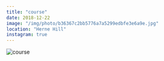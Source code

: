```yaml
---
title: "course"
date: 2018-12-22
image: "/img/photo/b36367c2bb5776a7a5299edbfe3e6a9e.jpg"
location: "Herne Hill"
instagram: true
---
```


![course](/img/photo/b36367c2bb5776a7a5299edbfe3e6a9e.jpg)
